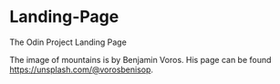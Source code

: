 # Landing-Page
The Odin Project Landing Page

The image of mountains is by Benjamin Voros. His page can be found https://unsplash.com/@vorosbenisop.

